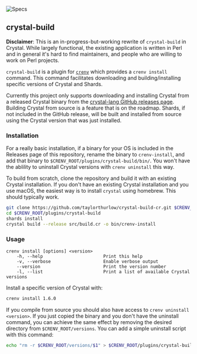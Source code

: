 ![Specs](https://github.com/crenv/crystal-build-cr/workflows/specs/badge.svg)

## crystal-build

**Disclaimer**: This is an in-progress-but-working rewrite of `crystal-build` in Crystal. While largely functional, the existing application is written in Perl and in general it's hard to find maintainers, and people who are willing to work on Perl projects.

`crystal-build` is a plugin for [`crenv`](https://github.com/crenv/crenv) which provides a `crenv install` command. This command facilitates downloading and building/installing specific versions of Crystal and Shards.

Currently this project only supports downloading and installing Crystal from a released Crystal binary from the [crystal-lang GitHub releases page](https://github.com/crystal-lang/crystal/releases). Building Crystal from source is a feature that is on the roadmap. Shards, if not included in the GitHub release, will be built and installed from source using the Crystal version that was just installed.

### Installation

For a really basic installation, if a binary for your OS is included in the Releases page of this repository, rename the binary to `crenv-install`, and add that binary to `$CRENV_ROOT/plugins/crystal-build/bin/`. You won't have the ablility to uninstall Crystal versions with `crenv uninstall` this way.

To build from scratch, clone the repository and build it with an existing Crystal installation. If you don't have an existing Crystal installation and you use macOS, the easiest way is to install `crystal` using homebrew. This should typically work.

```bash
git clone https://github.com/taylorthurlow/crystal-build-cr.git $CRENV_ROOT/plugins/crystal-build
cd $CRENV_ROOT/plugins/crystal-build
shards install
crystal build --release src/build.cr -o bin/crenv-install
```

### Usage

```
crenv install [options] <version>
    -h, --help                       Print this help
    -v, --verbose                    Enable verbose output
    --version                        Print the version number
    -l, --list                       Print a list of available Crystal versions
```

Install a specific version of Crystal with:

```bash
crenv install 1.6.0
```

If you compile from source you should also have access to `crenv uninstall <version>`. If you just copied the binary and you don't have the uninstall command, you can achieve the same effect by removing the desired directory from `$CRENV_ROOT/versions`. You can add a simple uninstall script with this command:

```bash
echo "rm -r $CRENV_ROOT/versions/$1" > $CRENV_ROOT/plugins/crystal-build/bin/crenv-uninstall
```
